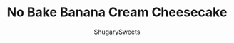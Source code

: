 ---
layout: ../../layouts/MarkdownPostLayout.astro
title: No Bake Banana Cream Cheesecake
author: ShugarySweets
pubDate: 2019-01-15
description: "No oven needed with this beautiful, layered NO BAKE Banana Cream Cheesecake! You&#x27;ll love the cookie crust with the creamy cheesecake, fresh bananas, banana pudding and whipped topping!"
image_url: https://www.shugarysweets.com/wp-content/uploads/2016/07/no-bake-banana-cream-cheesecake-4.jpg
tags: ["Desserts","American"]
calories: 363
protein: 4
carbohydrates: 35
fats: 24
fiber: 1
ingredients: ["1 box (3.4 ounce) Banana Cream Pudding mix","1 3/4 cup milk","1 box (11 ounce) Nilla Wafers cookies","3/4 cup unsalted butter, melted","2 packages (8 ounce each) cream cheese, softened","1/2 cup granulated sugar","2 Tablespoons heavy whipping cream","1 teaspoon vanilla extract","12 ounce Cool Whip, thawed, divided","3 large bananas, sliced","6 Nilla Wafers, crushed, for garnish"]
serves: 12
time: "3 hours 20 minutes"
prepTime: "20 minutes"
instructions: ["Prepare pudding mixture first so that it has a few minutes to chill and thicken before assembling the cheesecake.","In a small bowl, whisk together the pudding mix and milk until smooth. Refrigerate for 5 minutes, until ready to assemble.","Lightly grease the bottom of a 9-inch springform pan with baking spray. Set aside.","In a food processor, grind the vanilla wafers (reserving about 6 of them for the garnish) until a fine crumb. Add in the melted butter and combine together with a fork.","Pour crust mixture into bottom of springform pan and press firmly to create a thick crust! Set aside.","Beat cream cheese with sugar for 3-4 minutes until light and fluffy. Add in whipping cream and vanilla and beat an additional 2-3 minutes, scraping down the sides of the bowl as needed.","Pour cheesecake filling into prepared crust.","Once you have poured your cheesecake filling onto your crust, add your sliced bananas to the top of the cheesecake.","Get your pudding mixture out of the refrigerator and pour that over the sliced bananas.","Top everything with 8 oz of the thawed Cool Whip.","Refrigerate entire cake for at least 3 hours.","When ready to serve, use your 6 reserved cookies and crush them. Sprinkle over the top of the Cool Whip."]
nutrition: ["363 calories","35 grams carbohydrates","44 milligrams cholesterol","24 grams fat","1 grams fiber","4 grams protein","16 grams saturated fat","220 milligrams sodium","28 grams sugar","0 grams trans fat","6 grams unsaturated fat"]
---